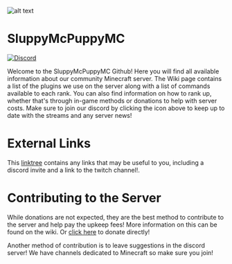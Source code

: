 ![alt text](https://i.imgur.com/bSTHZ11.png "Banner")
# SluppyMcPuppyMC
[![Discord](https://img.shields.io/discord/553941978979762176?logo=discord&label=)](https://discordapp.com/invite/AH5MVwd)

Welcome to the SluppyMcPuppyMC Github! Here you will find all available information about our community Minecraft server.
The Wiki page contains a list of the plugins we use on the server along with a list of commands available to each rank.
You can also find information on how to rank up, whether that's through in-game methods or donations to help with server costs.
Make sure to join our discord by clicking the icon above to keep up to date with the streams and any server news!

# External Links
This [linktree](https://linktr.ee/SluppyMcPuppy) contains any links that may be useful to you, including a discord invite and a link to the twitch channel!.

# Contributing to the Server
While donations are not expected, they are the best method to contribute to the server and help pay the upkeep fees!
More information on this can be found on the wiki. Or [click here](https://www.paypal.me/sluppymcpuppy681) to donate directly!

Another method of contribution is to leave suggestions in the discord server! We have channels dedicated to Minecraft so make sure you join!
